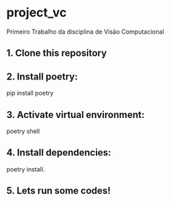 # project_vc
Primeiro Trabalho da disciplina de Visão Computacional

## 1. Clone this repository
## 2. Install poetry: 
pip install poetry
## 3. Activate virtual environment: 
poetry shell
## 4. Install dependencies: 
poetry install.
## 5. Lets run some codes!
